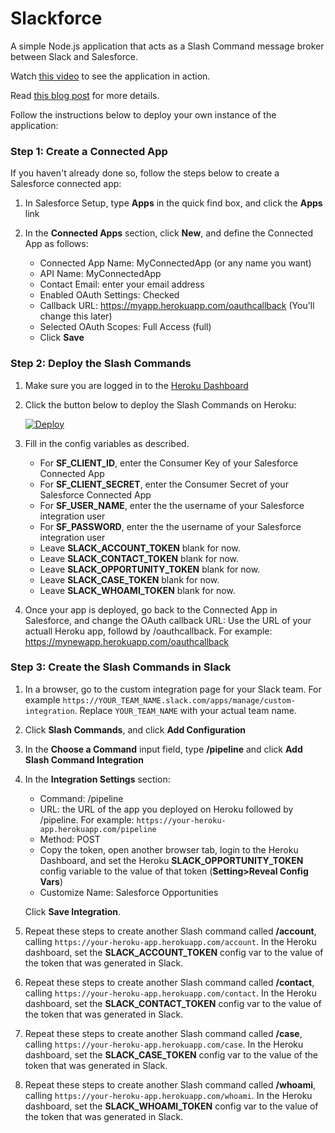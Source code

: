 # Slackforce

A simple Node.js application that acts as a Slash Command message broker between Slack and Salesforce.

Watch [this video](https://www.youtube.com/watch?v=U9JDG51G2MM) to see the application in action.
 
Read [this blog post](https://inteygrate.com/improve-your-sales-performance-with-slack-and-salesforce-integration/) for more details. 

Follow the instructions below to deploy your own instance of the application:

### Step 1: Create a Connected App

If you haven't already done so, follow the steps below to create a Salesforce connected app:

1. In Salesforce Setup, type **Apps** in the quick find box, and click the **Apps** link

1. In the **Connected Apps** section, click **New**, and define the Connected App as follows:

    - Connected App Name: MyConnectedApp (or any name you want)
    - API Name: MyConnectedApp
    - Contact Email: enter your email address
    - Enabled OAuth Settings: Checked
    - Callback URL: https://myapp.herokuapp.com/oauthcallback (You'll change this later)
    - Selected OAuth Scopes: Full Access (full)
    - Click **Save**

### Step 2: Deploy the Slash Commands

1. Make sure you are logged in to the [Heroku Dashboard](https://dashboard.heroku.com/)
1. Click the button below to deploy the Slash Commands on Heroku:

    [![Deploy](https://www.herokucdn.com/deploy/button.png)](https://heroku.com/deploy)

1. Fill in the config variables as described.

    - For **SF_CLIENT_ID**, enter the Consumer Key of your Salesforce Connected App
    - For **SF_CLIENT_SECRET**, enter the Consumer Secret of your Salesforce Connected App
    - For **SF_USER_NAME**, enter the the username of your Salesforce integration user
    - For **SF_PASSWORD**, enter the the username of your Salesforce integration user
    - Leave **SLACK_ACCOUNT_TOKEN** blank for now.
    - Leave **SLACK_CONTACT_TOKEN** blank for now.
    - Leave **SLACK_OPPORTUNITY_TOKEN** blank for now.
    - Leave **SLACK_CASE_TOKEN** blank for now.
    - Leave **SLACK_WHOAMI_TOKEN** blank for now.

1. Once your app is deployed, go back to the Connected App in Salesforce, and change the OAuth callback URL: Use the URL of your actuall Heroku app, followd by /oauthcallback. For example: https://mynewapp.herokuapp.com/oauthcallback

### Step 3: Create the Slash Commands in Slack

1. In a browser, go to the custom integration page for your Slack team. For example ```https://YOUR_TEAM_NAME.slack.com/apps/manage/custom-integration```. Replace ```YOUR_TEAM_NAME``` with your actual team name.

1. Click **Slash Commands**, and click **Add Configuration**

1. In the **Choose a Command** input field, type **/pipeline** and click **Add Slash Command Integration**

1. In the **Integration Settings** section: 

    - Command: /pipeline
    - URL: the URL of the app you deployed on Heroku followed by /pipeline. For example: ```https://your-heroku-app.herokuapp.com/pipeline```
    - Method: POST
    - Copy the token, open another browser tab, login to the Heroku Dashboard, and set the Heroku **SLACK_OPPORTUNITY_TOKEN** config variable to the value of that token (**Setting>Reveal Config Vars**)
    - Customize Name: Salesforce Opportunities
    
    Click **Save Integration**.
    
1. Repeat these steps to create another Slash command called **/account**, calling ```https://your-heroku-app.herokuapp.com/account```. In the Heroku dashboard, set the **SLACK_ACCOUNT_TOKEN** config var to the value of the token that was generated in Slack.    

1. Repeat these steps to create another Slash command called **/contact**, calling ```https://your-heroku-app.herokuapp.com/contact```. In the Heroku dashboard, set the **SLACK_CONTACT_TOKEN** config var to the value of the token that was generated in Slack.    

1. Repeat these steps to create another Slash command called **/case**, calling ```https://your-heroku-app.herokuapp.com/case```. In the Heroku dashboard, set the **SLACK_CASE_TOKEN** config var to the value of the token that was generated in Slack.    

1. Repeat these steps to create another Slash command called **/whoami**, calling ```https://your-heroku-app.herokuapp.com/whoami```. In the Heroku dashboard, set the **SLACK_WHOAMI_TOKEN** config var to the value of the token that was generated in Slack.    
